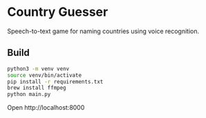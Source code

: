 # Country Guesser

Speech-to-text game for naming countries using voice recognition.

## Build

```bash
python3 -m venv venv
source venv/bin/activate
pip install -r requirements.txt
brew install ffmpeg
python main.py
```

Open http://localhost:8000